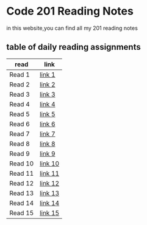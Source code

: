 # Code 201 Reading Notes
in this website,you can find all my 201 reading notes

## table of daily reading assignments

**read** | **link**
---------|----------
Read 1     |[link 1](https://yazan-alshekha.github.io/reading-notes/class01)
Read 2     |[link 2](https://yazan-alshekha.github.io/reading-notes/class02)
Read 3     |[link 3](https://yazan-alshekha.github.io/reading-notes/class03)
Read 4     |[link 4](https://yazan-alshekha.github.io/reading-notes/class04)
Read 5     |[link 5](https://yazan-alshekha.github.io/reading-notes/class05)
Read 6     |[link 6](https://yazan-alshekha.github.io/reading-notes/class06)
Read 7     |[link 7](https://yazan-alshekha.github.io/reading-notes/class07)
Read 8     |[link 8]()
Read 9     |[link 9]()
Read 10    |[link 10]()
Read 11    |[link 11]()
Read 12    |[link 12]()
Read 13    |[link 13]()
Read 14    |[link 14]()
Read 15    |[link 15]()